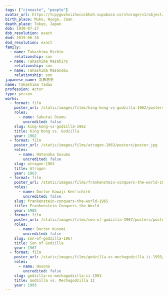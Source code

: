 ```yaml
---
tags: ["cineaste", "people"]
avatar_url: https://tcpyguvhxiihxcocbhoh.supabase.co/storage/v1/object/public/godzilla-cineaste-public/content/people/takashima-tadao/takashima-tadao.jpg
birth_place: Muko, Hyogo, Jaan
death_place: Tokyo, Japan
dob: 1930-07-27
dob_resolution: exact
dod: 2019-06-26
dod_resolution: exact
family:
  - name: Takashima Michio
    relationship: son
  - name: Takashima Masahiro
    relationship: son
  - name: Takashima Masanobu
    relationship: son
japanese_name: 高島忠夫
name: Takashima Tadao
profession: Actor
type: person
works:
  - format: film
    poster_url: /static/images/films/king-kong-vs-godzilla-1962/posters/poster.jpg
    roles:
      - name: Sakurai Osamu
        uncredited: false
    slug: king-kong-vs-godzilla-1962
    title: King Kong vs. Godzilla
    year: 1962
  - format: film
    poster_url: /static/images/films/atragon-1963/posters/poster.jpg
    roles:
      - name: Hatanaka Susumu
        uncredited: false
    slug: atragon-1963
    title: Atragon
    year: 1963
  - format: film
    poster_url: /static/images/films/frankenstein-conquers-the-world-1965/posters/poster.jpg
    roles:
      - name: Doctor Kawaji Ken'ichirô
        uncredited: false
    slug: frankenstein-conquers-the-world-1965
    title: Frankenstein Conquers the World
    year: 1965
  - format: film
    poster_url: /static/images/films/son-of-godzilla-1967/posters/poster.jpg
    roles:
      - name: Doctor Kusumi
        uncredited: false
    slug: son-of-godzilla-1967
    title: Son of Godzilla
    year: 1967
  - format: film
    poster_url: /static/images/films/godzilla-vs-mechagodzilla-ii-1993/posters/poster.jpg
    roles:
      - name: Hosono
        uncredited: false
    slug: godzilla-vs-mechagodzilla-ii-1993
    title: Godzilla vs. Mechagodzilla II
    year: 1993
---
```

